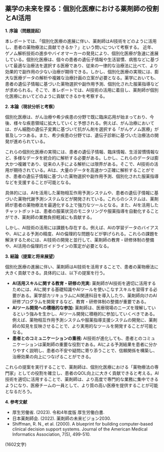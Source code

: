 ## 薬学の未来を探る：個別化医療における薬剤師の役割とAI活用

**1. 序論（問題提起）**

本レポートでは、「個別化医療の進展に伴い、薬剤師はAI技術をどのように活用し、患者の薬物療法に貢献できるか？」という問いについて考察する。  近年、ゲノム解析技術の進歩やバイオマーカーの発見により、個別化医療が急速に進展している。個別化医療は、個々の患者の遺伝子情報や生活習慣、病態などに基づいて最適な治療法を選択する医療であり、従来の一律的な治療法に比べて、より効果的で副作用の少ない治療が期待できる。しかし、個別化医療の実現には、膨大な医療データの解析や複雑な治療計画の立案が必要となる。薬学においても、患者の遺伝子情報に基づいた薬物選択や副作用予測、個別化された服薬指導などが求められる。そこで、本レポートでは、AI技術の活用に着目し、薬剤師が個別化医療においてどのように貢献できるかを考察する。


**2. 本論（現状分析と考察）**

個別化医療は、がん治療や希少疾患の分野で既に臨床応用が始まっており、今後、様々な疾患領域に拡大していくと予想される。例えば、がん治療においては、がん細胞の遺伝子変異に基づいて抗がん剤を選択する「がんゲノム医療」が普及しつつある。また、希少疾患の分野では、遺伝子診断に基づいた治療法の開発が進められている。

これらの個別化医療の実現には、患者の遺伝子情報、臨床情報、生活習慣情報など、多様なデータを統合的に解析する必要がある。しかし、これらのデータは膨大かつ複雑であり、従来の人手による解析には限界がある。そこで、AI技術の活用が期待されている。AIは、大量のデータを高速かつ正確に解析することができ、患者の遺伝子情報に基づいた薬物選択や副作用予測、個別化された服薬指導などを支援することが可能となる。

具体的には、AIを活用した薬物相互作用予測システムや、患者の遺伝子情報に基づいた薬物代謝予測システムなどが開発されている。これらのシステムは、薬剤師が患者の薬物療法を最適化する上で強力なツールとなる。また、AIを活用したチャットボットは、患者の服薬状況のモニタリングや服薬指導を自動化することができ、薬剤師の業務負担軽減にも貢献する。

しかし、AI技術の活用には課題も存在する。例えば、AIの学習データのバイアスや、AIによる予測の精度、AIの倫理的な問題などが挙げられる。これらの課題を解決するためには、AI技術の開発と並行して、薬剤師の教育・研修体制の整備や、AI活用の倫理的ガイドラインの策定が必要となる。


**3. 結論（提案と将来展望）**

個別化医療の進展に伴い、薬剤師はAI技術を活用することで、患者の薬物療法に大きく貢献できる。具体的には、以下の提案を行う。

* **AI活用スキルに関する教育・研修の充実:** 薬剤師がAI技術を適切に活用するためには、AIに関する基礎知識やAIツールを使いこなすスキルを習得する必要がある。薬学部カリキュラムにAI関連科目を導入したり、薬剤師向けのAI研修プログラムを開発するなど、教育・研修体制の整備が重要である。
* **AIツール開発への積極的な参加:** 薬剤師は、医療現場のニーズを理解しているという強みを生かし、AIツール開発に積極的に参加していくべきである。例えば、薬物相互作用予測システムや服薬指導支援システムの開発に、薬剤師の知見を反映させることで、より実用的なツールを開発することが可能となる。
* **患者とのコミュニケーションの重視:** AI技術が進化しても、患者とのコミュニケーションは薬剤師の重要な役割である。AIによる予測結果を患者に分かりやすく説明し、患者の不安や疑問に寄り添うことで、信頼関係を構築し、治療効果の向上につなげることができる。

これらの提案を実行することで、薬剤師は、個別化医療における「薬物療法の専門家」としての役割を確立し、患者のQOL向上に大きく貢献できると考える。AI技術を適切に活用することで、薬剤師は、より高度で専門的な業務に集中できるようになり、医療チームの一員として、より質の高い医療を提供することが可能となるだろう。


**4. 参考文献**

* 厚生労働省. (2023). 令和4年度版 厚生労働白書.
* 日本薬剤師会. (2022). 薬剤師の未来ビジョン2030.
* Shiffman, R. N., et al. (2000).  A blueprint for building computer-based clinical decision support systems. Journal of the American Medical Informatics Association, 7(5), 499-510.


(1602文字)
